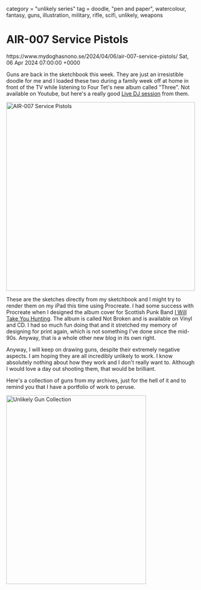 category = "unlikely series"
tag = doodle, "pen and paper", watercolour, fantasy, guns, illustration, military, rifle, scifi, unlikely, weapons

# AIR-007 Service Pistols
<link>https://www.mydoghasnono.se/2024/04/06/air-007-service-pistols/</link>
<pubDate>Sat, 06 Apr 2024 07:00:00 +0000</pubDate>

Guns are back in the sketchbook this week. They are just an irresistible doodle for me and I loaded these two during a family week off at home in front of the TV while listening to Four Tet's new album called "Three". Not available on Youtube, but here's a really good [Live DJ session](https://youtu.be/hvO0PrMBH9I?si=PXrTs3vEai5eYkmE) from them.

<a data-flickr-embed="true" data-header="true" data-footer="true" href="https://www.flickr.com/photos/mydoghasnonose/53936536444/in/album-72157710194279536" title="AIR-007 Service Pistols"><img src="https://live.staticflickr.com/65535/53936536444_d4b759d620.jpg" width="500" height="500" alt="AIR-007 Service Pistols"/></a><script async src="//embedr.flickr.com/assets/client-code.js" charset="utf-8"></script>

These are the sketches directly from my sketchbook and I might try to render them on my iPad this time using Procreate. I had some success with Procreate when I designed the album cover for Scottish Punk Band [I Will Take You Hunting](https://iwilltakeyouhunting.bandcamp.com/). The album is called Not Broken and is available on Vinyl and CD. I had so much fun doing that and it stretched my memory of designing for print again, which is not something I've done since the mid-90s. Anyway, that is a whole other new blog in its own right.

Anyway, I will keep on drawing guns, despite their extremely negative aspects. I am hoping they are all incredibly unlikely to work. I know absolutely nothing about how they work and I don't really want to. Although I would love a day out shooting them, that would be brilliant.

Here's a collection of guns from my archives, just for the hell of it and to remind you that I have a portfolio of work to peruse.

<a data-flickr-embed="true" data-header="true" data-footer="true" href="https://www.flickr.com/photos/mydoghasnonose/52484109815/in/album-72157710194279536" title="Unlikely Gun Collection"><img src="https://live.staticflickr.com/65535/52484109815_4e71bbc0be.jpg" width="370" height="500" alt="Unlikely Gun Collection"/></a><script async src="//embedr.flickr.com/assets/client-code.js" charset="utf-8"></script>